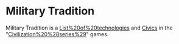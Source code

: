 # Military Tradition

Military Tradition is a [List%20of%20technologies](technology) and [Civics](civic) in the "[Civilization%20%28series%29](Civilization)" games.